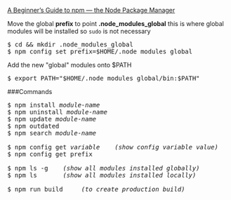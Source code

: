 [A Beginner’s Guide to npm — the Node Package Manager](https://www.sitepoint.com/beginners-guide-node-package-manager/)  

Move the global <b>prefix</b> to point <b>.node_modules_global</b> this is where global modules will be installed so `sudo` is not necessary
<pre>
$ cd && mkdir .node_modules_global
$ npm config set prefix=$HOME/.node_modules_global
</pre>

Add the new "global" modules onto $PATH
<pre>
$ export PATH="$HOME/.node_modules_global/bin:$PATH"
</pre>

###Commands
<pre>
$ npm install <em>module-name</em>   
$ npm uninstall <em>module-name</em>   
$ npm update <em>module-name</em>   
$ npm outdated  
$ npm search <em>module-name</em>  

$ npm config get <em>variable</em>    <em>(show config variable value)</em>
$ npm config get prefix

$ npm ls -g    <em>(show all modules installed globally)</em>   
$ npm ls       <em>(show all modules installed locally)</em>

$ npm run build     <em>(to create production build)</em>
</pre>
